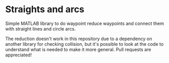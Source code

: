 # Straights and arcs
Simple MATLAB library to do waypoint reduce waypoints and connect them with straight lines and circle arcs.

The reduction doesn't work in this repository due to a dependency on another library for checking collision, but it's possible to look at the code to understand what is needed to make it more general.
Pull requests are appreciated!
